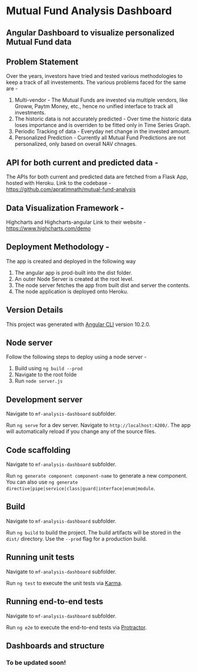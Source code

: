# Mutual Fund Analysis Dashboard
## Angular Dashboard to visualize personalized Mutual Fund data

## Problem Statement
Over the years, investors have tried and tested various methodologies to keep a track of all investements.
The various problems faced for the same are -

1. Multi-vendor - The Mutual Funds are invested via multiple vendors, like Groww, Paytm Money, etc., hence no unified interface to track all investments.
2. The historic data is not accurately predicted - Over time the historic data loses importance and is overriden to be fitted only in Time Series Graph.
3. Periodic Tracking of data - Everyday net change in the invested amount.
4. Personalized Prediction - Currently all Mutual Fund Predictions are not personalized, only based on overall NAV chnages.

## API for both current and predicted data - 
The APIs for both current and predicted data are fetched from a Flask App, hosted with Heroku.
Link to the codebase - https://github.com/apratimnath/mutual-fund-analysis

## Data Visualization Framework - 
Highcharts and Highcharts-angular
Link to their website - https://www.highcharts.com/demo

## Deployment Methodology -
The app is created and deployed in the following way
1. The angular app is prod-built into the dist folder.
2. An outer Node Server is created at the root level.
3. The node server fetches the app from built dist and server the contents.
4. The node application is deployed onto Heroku.

## Version Details
This project was generated with [Angular CLI](https://github.com/angular/angular-cli) version 10.2.0.

## Node server

Follow the following steps to deploy using a node server -
1. Build using `ng build --prod`
2. Navigate to the root folde
3. Run `node server.js`

## Development server
Navigate to `mf-analysis-dashboard` subfolder.

Run `ng serve` for a dev server. Navigate to `http://localhost:4200/`. The app will automatically reload if you change any of the source files.

## Code scaffolding
Navigate to `mf-analysis-dashboard` subfolder.

Run `ng generate component component-name` to generate a new component. You can also use `ng generate directive|pipe|service|class|guard|interface|enum|module`.

## Build
Navigate to `mf-analysis-dashboard` subfolder.

Run `ng build` to build the project. The build artifacts will be stored in the `dist/` directory. Use the `--prod` flag for a production build.

## Running unit tests
Navigate to `mf-analysis-dashboard` subfolder.

Run `ng test` to execute the unit tests via [Karma](https://karma-runner.github.io).

## Running end-to-end tests
Navigate to `mf-analysis-dashboard` subfolder.

Run `ng e2e` to execute the end-to-end tests via [Protractor](http://www.protractortest.org/).

## Dashboards and structure
### To be updated soon!
